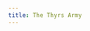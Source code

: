 ```yaml
---
title: The Thyrs Army
---
```


<textarea id="source" style="display: none;">

# [The Thyrs Army](/meadhall)

An interactive myth written by **Byron Pendason**, written in [Ficdown](https://www.ficdown.com/).

*Version 0.4.2*

```
This is an early version of the game. 
Please be patient as I work to finish
the story. Thank you!
```
**Part 1**

"A thyrs is a lonely fen dweller!" the town's thegn declares, "How can there be an army of them laying siege to our town?!"

The priest looks thoughtful. "The only time thyrsas have united into an army is when a strong leader has united them. It takes the intelligence and intimidation of an ettin to unite them into a single force and keep them under control."

"What are we going to do?" the thegn asks desperately.

Until now, you'd been silent. The priest turns to you, and says, "Hidden in the temple is a cloak of stealth. With it, you should be able to sneak past the thyrs army."

"You must alert our allies of our plight!" the town thegn declares.

## Meadhall

You can see [the thegn](#thegn) and [the priest](#priest) here.

You can [go south](/town-square) to exit the town hall.

### Theign

"You must alert our allies of this siege against us!" the thegn declares, "Once you get out of town, Tiwestun is to the east. To the west is our other ally Hrethfeld.

"You must hurry, I don't know how much longer we can hold out!"

### Priest

[The priest looks at you concerned. "You must get that cloak so that you can slip past the thyrs army and gather our allies to save us!](?!got-cloak)

["The cloak should be hidden under my bed in the cellar underneath the temple."](?!got-cloak)

["You have the cloak," the priest says, "Hurry, you must gather our allies!"](?got-cloak)

## Town Square

The streets are [full of people](#people), most of them walking around hopelessly. 

To [the north](/meadhall) is the meadhall, to [the east](/homes) are the homes of most the town's people, to [the south](/gate) is the town's gate.

### People

Most of the people are walking around disheveled and hungry. Due to the siege, food has had to be rationed. These people have lost all hope, just waiting for the inevitable attack of the thyrs army.

## Homes

> Not many people are out in the residential part of town. The one's you do see look disheveled and hungry.

To [the west](/town-square) is the town square, and to [the north](/temple) is the temple.

## Temple

[The altar](#altar) lies to the east. There are [stairs going down](/cellar) along the opposite wall. You [can exit](/homes) the temple by going south.

### Altar

The altar is littered with offerings of different kinds, and a large bowl in the middle with an eternal flame. The people will enter occasionally to say a quick prayer and deposit another gift on to the altar. The gifts will lie there undisturbed until the priest disposes of them by casting them into the large bowl with a fire inside during his evening offerings.

[You can ](?!made-offering)[make an offering](?!made-offering#made-offering)[, if you so choose.](?!made-offering)

### Made Offering

Inside the bag you are carrying is your daily rations. *I won't need them if I fail to make it past the thyrsas,* you think.

You say a prayer to the gods to help you sneak past the thyrsas, and then place your food on to the altar.

## [Cellar]("The Priest's Room")

The priest has a simple bedroom. Along one wall is a table with various scrolls and instruments that he uses in his duties as a priest. Along the other wall is [the Priest's bed](?!got-cloak&priest#got-cloak)[the Priest's bed](?!got-cloak&!priest)[the Priest's bed](?got-cloak). You can [go back up the steps](/temple) to exit the room.

### Got Cloak

The bed is a simple one, not much more than a cot on the ground. Reaching underneath it, you find a cloak. Pulling it out, you try to look at it but can't seem to focus your attention on it for some reason.

## Gate

Guards are on duty here, eyeing the sieging army.

> "I would not go out there," one of the guards say, "Those monsters have been killing people on sight."

To [the south](/the-thyrs-camp) is the thyrs army, with the highway going between your allies cities just beyond. To [the north](/town-square) is the town.

## [Gate](?got-cloak&made-offering)

Guards are on duty here, eyeing the sieging army.

To [the south](/fork-in-the-road) is the thyrs army, with the highway going between your allies cities just beyond. To [the north](/town-square) is the town.

## The Thyrs Camp

You do your best to try to sneak past the thyrs army, [and you make it farther than you normally would have but still get caught|but you are caught right away](?got-cloak). The thyrsas drag you to their leader, a large ettin with an ancient looking face.

"You thought you could get past my army, eh?" he asks, "I will make an example of you!"

[Perhaps you should have sought the favour of the gods before trying to sneak past the thyrs army?](?got-cloak)

The thyrsas behead you, stick your head on a pike, and place it where it's in clear view of the town's gate.

A week later, the town is attacked by the thyrsas. They leave little behind but burning ruins.

## Fork in the Road

> You do your best to sneak past the thyrs army. With your cloak tightly wrapped around, you quietly make your way through the thyrs camp. You almost bump into the largest of the thyrs, a gigantic monster with an ancient looking face, but you stop yourself in the nick of time.

> You've escaped town! Now, on to gather your allies!

> **Part 2**

[There's an army gathered here. They're from Tiwestun. The commander looks at you and declares, "We will be ready as soon as you return with the army of Hrethfeld!"](?priestess&!hrethfeld-thegn)

You are on a highway running [east](/woods) to [west](/fen) with a road going to the north leading back home. [According to the thegn, Tiwestun is to the east and Hrethfeld is to the west.](?thegn)

## [Fork in the Road](?saved-daughter)

**Part 3**

When the gathered armies see you approaching, they begin to cheer. The story of your defeat of the dragon had been getting told and retold as they awaited your arrival.

You are ushered into a huge tent, where you see the commanders of the gathered army. They only await your command.

```
This is as far as the adventure goes,
for now. Check back later for updates!
```

## Woods

> Out of the corner of your eye, you occasionally see some movement in the trees. According to legends, these woods are full of elves which consider these woods to be their gardens. Bad luck often befalls those who disturb the wildlife or foilage of these woods.

The road goes through some woods. You can follow it to [the northeast](/tiwestun) or to [the west](/fork-in-the-road).

## Fen

> You hold your cloak tightly wrapped around you. A thyrs is known to live in this fen, but you see no sign of him. *He must be in one of the camps laying siege to  my home,* you think glumly.

The road goes through a fen. You can follow it to [the west](/hrethfeld) or to [the east](/fork-in-the-road).

## Tiwestun

> You walk up to the guards at the gate and request to see the thegn. They ask you for your identity, and you respond by telling them about the siege to your home. The guard quickly let's you through the gate, and you find yourself in the midst of town.

To [the east](/tiwestun-meadhall#talked-to-thegn) is the town's meadhall where you will find the thegn[, and to ](?talked-to-thegn)[the west](/tiwestun-temple?talked-to-thegn#priestess)[ is the temple](?talked-to-thegn). To [the south](/woods) is the road heading back home.

## Tiwestun Meadhall

> The thegn greets you grimly. Apparently he's already heard the news. He strokes his beard thoughtfully as he says to you, "We cannot go to war without first consulting our town's patron god. Go talk to Tiw's priestess!"

[You and the thegn briefly chit chat for a few minutes before he ushers you out the door.](?!priestess)

[The thegn says to you, "The priestess has given the go-ahead! My army will meet you at the fork in the road that leads to your hometown!](?priestess)

You can [exit the meadhall](/tiwestun) by going west.

## Tiwestun Temple

> An elderly woman greets you as you enter the temple. "I've been waiting on you," she says, "A dream told me to expect you. In it, Tiw told me to give you his blessing, but only if you accept this gift from me. It is an ancient set of armour made by the ents, the ancient race of giants, makers of the best weapons and armour of the ancient world and the builders of its greatest cities. With this armour, you will see victory!"

The priestess urges you to continue your quest. "You have great things to accomplish! I shall make offerings on your behalf, to incur the favour of Tiw."

You can [exit the temple](/tiwestun) by going east.

## Hrethfeld

> You walk up to the guards at the gate and request to see the thegn. They ask you for your identity, and you respond by telling them about the siege to your home. The guard quickly let's you through the gate, and you find yourself in the midst of town.

To [the south](/hrethfeld-meadhall) is the Hrethfeld meadhall, where you will find the thegn. To [the north](/mountains) is a road leading into the mountains. To [the east](/fen) is the road leading home.

## [Hrethfeld](?saved-daughter)

> As you and the thegn's daughter enter town, the crowds are enthusiastically cheering. When you get to the entrance of the Meadhall, she gives you a kiss on the cheek before entering to see her father.

> A soldier walks up to you, and claps you on the shoulder. "The thegn is extremely grateful to you for saving his daughter! He's sending us to meet up with the forces of Tiwestun, and we shall await you there!"

To [the south](/hrethfeld-meadhall) is the Hrethfeld meadhall, where you will find the thegn. To [the east](/fen) is the road leading home.

## Hrethfeld Meadhall

> There's a lot of commotion as you enter the meadhall. The thegn is consulting with several people. You tell him of the siege of your home, but he dismisses you.

> "My daughter has been kidnapped by a dragon! I do not have time to wage a war at the moment."

> You offer your assistance, but he scoffs at you. "One blow of his fiery breath and you will be as roasted as Ingui's boar sacrifice on Mother's Night!"

The thegn refuses to pay you any more attention. The only thing you can do is [exit the meadhall](/hrethfeld) to the north.

## [Hrethfeld Meadhall](?priestess)

> As you enter the meadhall, the thegn sees the entish armour that you wear, and turns to face you. "Please, brave warrior, save my daughter! She's been kidnapped by a dragon and is being held in its lair in the mountains to the north!"

> You tell him of the siege of your town, and he replies, "Save my daughter, and my entire army is at your command! Take this sword, it will help you slay the dragon."

> He gives you a sword covered in runes, including the triple *tir* rune on its hilt that ensures victory to the bearer of the sword.

[The thegn embraces you enthusiastically. "Thank you so much for saving my daughter! My armies shall await you at the fork in the road that leads to your hometown! |The thegn urges you to hurry, "You must save my daughter!" ](?saved-daughter)You can [exit the meadhall](/hrethfeld#thegns-blessing) to the north.

## Mountains

> You see a guard at the entrance of a cave. "Halt! You can't go in there!"

[ You explain to the guard that you were sent by the thegn of Hrethfeld to save his daughter. The guard steps aside to let you | The guard refuses to let you past.](?thegns-blessing)[enter the cave.](/cave?thegns-blessing#saved-daughter) You can [return to Hrethfeld](/hrethfeld) by traveling south.

## [Mountains](?saved-daughter)

> The guard sees you escorting the thegn's daughter out of the cave, and begins to cheer. "I will let the thegn know the great news!" the guard declares as he begins to run towards town.

You can [return to Hrethfeld](/hrethfeld) by traveling south.

## [Cave]("Dragon's Lair")

> You enter the cave, and see a dragon sitting atop a huge pile of treasure. He's facing the corner of his lair, where a woman huddles in fear. He stops in the middle of a taunt, swinging his huge head around to face you. "What do we have here?" the dragon roars.

> "I am here to rescue the fair maiden. Hand her over, and I will spare your life!" you declare.

> The dragon laughs at you, breathing fire in your direction. But the entish armour that you wear protects you. You push ahead and with the sword you chop off the dragon's head.

> The thegn's daughter runs up to you and embraces you. Sobbing, she thanks you repeatedly for saving her life.

You can [exit the cave](/mountains) by heading to the east.

</textarea>